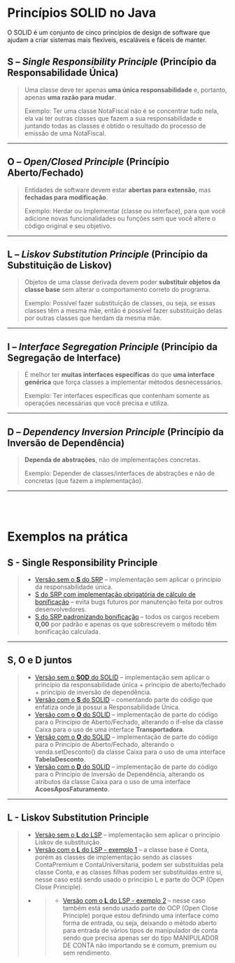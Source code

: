 # Princípios SOLID no Java

O SOLID é um conjunto de cinco princípios de design de software que ajudam a criar sistemas mais flexíveis, escaláveis e fáceis de manter.

## **S** – *Single Responsibility Principle* (Princípio da Responsabilidade Única)
> Uma classe deve ter apenas **uma única responsabilidade** e, portanto, apenas **uma razão para mudar**.
> 
> Exemplo: Ter uma classe NotaFiscal não é se concentrar tudo nela,  ela vai ter outras classes que fazem a sua responsabilidade e juntando todas as classes é obtido o resultado do processo de emissão de uma NotaFiscal.

---

## **O** – *Open/Closed Principle* (Princípio Aberto/Fechado)
> Entidades de software devem estar **abertas para extensão**, mas **fechadas para modificação**.
>
> Exemplo: Herdar ou Implementar (classe ou interface), para que você adicione novas funcionalidades ou funções sem que você altere o código original e seu objetivo.

---

## **L** – *Liskov Substitution Principle* (Princípio da Substituição de Liskov)
> Objetos de uma classe derivada devem poder **substituir objetos da classe base** sem alterar o comportamento correto do programa.
>
> Exemplo: Possível fazer substituição de classes, ou seja, se essas classes têm a mesma mãe, então é possível fazer substituição delas por outras classes que herdam da mesma mãe.

---

## **I** – *Interface Segregation Principle* (Princípio da Segregação de Interface)
> É melhor ter **muitas interfaces específicas** do que **uma interface genérica** que força classes a implementar métodos desnecessários.
>
> Exemplo: Ter interfaces específicas que contenham somente as operações necessárias que você precisa e utiliza.

---

## **D** – *Dependency Inversion Principle* (Princípio da Inversão de Dependência)
> **Dependa de abstrações**, não de implementações concretas.
>
> Exemplo: Depender de classes/interfaces de abstrações e não de concretas (que fazem a implementação).

---

<br><br>

# Exemplos na prática

## S - Single Responsibility Principle
> - [Versão sem o **S** do SRP](https://github.com/deisesalless/solid-java-codigo/commit/a508ee9704a26aadb0219ff968490bbcb2c47101) – implementação sem aplicar o princípio da responsabilidade única.
> - [S do SRP com implementação obrigatória de cálculo de bonificação](https://github.com/deisesalless/solid-java-codigo/commit/4706f8424d3345f27585c97c6bd9c6622b0da454) – evita bugs futuros por manutenção feita por outros desenvolvedores.
> - [S do SRP padronizando bonificação](https://github.com/deisesalless/solid-java-codigo/commit/c5eef0b9953458e63e2eef5aab0fe59b04b16279) – todos os cargos recebem **0,00** por padrão e apenas os que sobrescrevem o método têm bonificação calculada.

---

## **S**, **O** e **D** juntos
> - [Versão sem o **SOD** do SOLID](https://github.com/deisesalless/solid-java-codigo/commit/fdeea55ba0ebca32fb7a1ab386cdba96ec60bd5f) – implementação sem aplicar o princípio da responsabilidade única + princípio de aberto/fechado + princípio de inversão de dependência.
> - [Versão com o **S** do SOLID](https://github.com/deisesalless/solid-java-codigo/commit/89b41ee834e641b28da1c7805e473c27b430d5f0) – comentando parte do código que enfatiza onde já possui a Responsabilidade Única.
> - [Versão com o **O** do SOLID](https://github.com/deisesalless/solid-java-codigo/commit/1f1ceb441ffe0eaf314831874b573117f0ca35bf) – implementação de parte do código para o Princípio de Aberto/Fechado, alterando o if-else da classe Caixa para o uso de uma interface **Transportadora**.
> - [Versão com o **O** do SOLID](https://github.com/deisesalless/solid-java-codigo/commit/6a7ba293e08c0569a12ff0bf4a8829b59a9cce29) – implementação de parte do código para o Princípio de Aberto/Fechado, alterando o venda.setDesconto() da classe Caixa para o uso de uma interface **TabelaDesconto**.
> - [Versão com o **D** do SOLID](https://github.com/deisesalless/solid-java-codigo/commit/107212234d686798e6321112e655e2a5436a0d84) – implementação de parte do código para o Princípio de Inversão de Dependência, alterando os atributos da classe Caixa para o uso de uma interface **AcoesAposFaturamento**.


---

## L - Liskov Substitution Principle
> - [Versão sem o **L** do LSP](https://github.com/deisesalless/solid-java-codigo/commit/4aa410822bfa2070f9b6dd83ec14988c66629f19) – implementação sem aplicar o princípio Liskov de substituição.
> - [Versão com o **L** do LSP - exemplo 1](https://github.com/deisesalless/solid-java-codigo/commit/a3b7f8a23a3cb2cb46f8ac9803936cd4238cc760) – a classe base é Conta, porém as classes de implementação sendo as classes ContaPremium e ContaUniversitaria, podem ser substituídas pela classe Conta, e as classes filhas podem ser substituídas entre si, nesse caso está sendo usado o principio L e parte do OCP (Open Close Principle).
> - > - [Versão com o **L** do LSP - exemplo 2](https://github.com/deisesalless/solid-java-codigo/commit/a3b7f8a23a3cb2cb46f8ac9803936cd4238cc760) – nesse caso também está sendo usado parte do OCP (Open Close Principle) porque estou definindo uma interface como forma de entrada, ou seja, deixando o método aberto para entrada de vários tipos de manipulador de conta sendo que precisa apenas ser do tipo MANIPULADOR DE CONTA não importando se é comum, premium ou sem rendimento.
